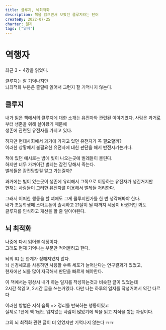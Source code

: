 ```yaml
---
title: 클루지, 뇌최적화
description: 책을 읽으면서 보았던 클루지라는 단어
createBy: 2022-07-25
charter: 일지
tags: ["일지"]
---
```


# 역행자

최근 3 ~ 4강을 읽었다.

클루지는 잘 기억나지만  
뇌최적화 부분은 졸릴때 읽어서 그런지 잘 기억나지 않는다.

## 클루지

내가 읽은 책에서의 클루지에 대한 소개는 유전자와 관련된 이야기였다.
사람은 과거로 부터 생존을 위해 살아왔기 때문에  
생존에 관련된 유전자를 가지고 있다.

하지만 현대사회에서 과거에 가지고 있던 유전자가 꼭 필요할까?  
이러한 상황에서 불필요한 유전자에 대한 판단을 해서 반전시키는거다.

책에 있던 예시로는 밤에 빛이 나오는곳에 벌레들이 몰린다.  
하지만 너무 가까이간 벌레는 감전 당해서 죽는다.  
벌레들은 감전당할걸 알고 가는걸까?

과거에는 빛이 있는곳이 생존에 유리해서 그쪽으로 이동하는 유전자가 생긴거지만  
현재는 사람들이 그러한 유전자를 이용해서 벌레들 처리한다.

그래서 어떠한 행동을 할 떄에도 그게 클루지인가를 한 번 생각해봐야 한다.  
내가 초등학생때 스마트폰이 출시하고 21살이 될 때까지 세상이 바뀐거만 봐도  
클루지를 인식하고 개선을 할 줄 알아야된다.

## 뇌 최적화

나중에 다시 읽어볼 예정이다.  
그래도 현재 기억나는 부분만 적어볼려고 한다.

뇌의 IQ 는 한계가 정해져있지 않다.  
뇌 신경세포를 사용하면 사용할 수록 세포가 늘어난다는 연구결과가 있었고,  
현재에선 뇌를 많이 자극해서 판단을 빠르게 해야한다.

이 책에서는 평상시 내가 하는 일지를 작성하는것과 비슷한 글이 있었는데  
2시간 책읽고, 2시간 글을 쓰는거였다. 다만 나는 하루의 일지를 작성거여서 약간 다르다

이러한 방법은 지식 습득 => 정리를 반복하는 행동이였고  
실제로 1년에 책 1권도 읽지않는 사람이 많았기에 책을 읽고 지식을 쌓는 과정이다.

그외 뇌 최적화 관련 글이 더 있었지만 기억나지 않는다 ㅠㅠ
